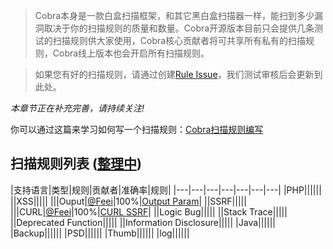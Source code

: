 > Cobra本身是一款白盒扫描框架，和其它黑白盒扫描器一样，能扫到多少漏洞取决于你的扫描规则的质量和数量。Cobra开源版本目前只会提供几条测试的扫描规则供大家使用，Cobra核心贡献者将可共享所有私有的扫描规则，Cobra线上版本也会开启所有扫描规则。


> 如果您有好的扫描规则，请通过创建[Rule Issue](https://github.com/wufeifei/cobra/issues/new)，我们测试审核后会更新到此处。

_本章节正在补充完善，请持续关注!_

你可以通过这篇来学习如何写一个扫描规则：[Cobra扫描规则编写](http://wufeifei.com/scan-engine/)

## 扫描规则列表 ([整理中]())

|支持语言|类型|规则|贡献者|准确率|规则|
|---|---|---|---|---|---|---|
|PHP||||||
||XSS|||||
|||Ouput|[@Feei](http://wufeifei.com)|100%|[Output Param](https://github.com/wufeifei/cobra/wiki/rule_xss_output_param)|
||SSRF|||||
|||CURL|[@Feei](http://wufeifei.com)|100%|[CURL SSRF](https://github.com/wufeifei/cobra/wiki/rule_ssrf_curl)|
||Logic Bug|||||
||Stack Trace|||||
||Deprecated Function|||||
||Information Disclosure|||||
|Java||||||
|Backup||||||
|PSD||||||
|Thumb||||||
|log||||||

